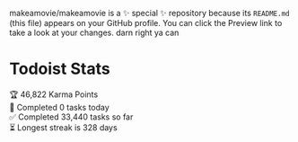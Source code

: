 makeamovie/makeamovie is a ✨ special ✨ repository because its `README.md` (this file) appears on your GitHub profile.
You can click the Preview link to take a look at your changes. darn right ya can

# Todoist Stats

<!-- TODO-IST:START -->
🏆  46,822 Karma Points           
🌸  Completed 0 tasks today           
✅  Completed 33,440 tasks so far           
⏳  Longest streak is 328 days
<!-- TODO-IST:END -->